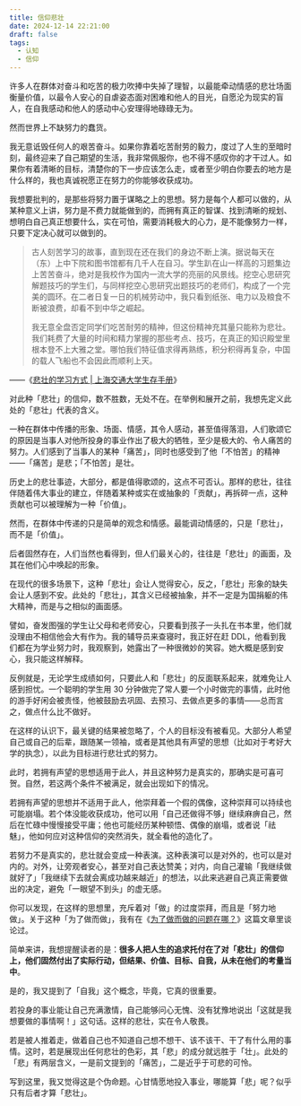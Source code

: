 ```yaml
---
title: 信仰悲壮
date: 2024-12-14 22:21:00
draft: false
tags:
  - 认知
  - 信仰
---
```


许多人在群体对奋斗和吃苦的极力吹捧中失掉了理智，以最能牵动情感的悲壮场面衡量价值，以最令人安心的自虐姿态面对困难和他人的目光，自愿沦为现实的盲人，在自我感动和他人的感动中心安理得地碌碌无为。

<!--more-->

然而世界上不缺努力的蠢货。

我无意诋毁任何人的艰苦奋斗。如果你靠着吃苦耐劳的毅力，度过了人生的至暗时刻，最终迎来了自己期望的生活，我非常佩服你，也不得不感叹你的才干过人。如果你有着清晰的目标，清楚你的下一步应该怎么走，或者至少明白你要去的地方是什么样的，我也真诚祝愿正在努力的你能够收获成功。

我想要批判的，是那些将努力置于谋略之上的思想。努力是每个人都可以做的，从某种意义上讲，努力是不费力就能做到的，而拥有真正的智谋、找到清晰的规划、想明白自己真正想要什么，实在可怕，需要消耗极大的心力，是不能像努力一样，只要下定决心就可以做到的。

> 古人刻苦学习的故事，直到现在还在我们的身边不断上演。据说每天在（东）上中下院和图书馆都有几千人在自习。学生趴在山一样高的习题集边上苦苦奋斗，绝对是我校作为国内一流大学的亮丽的风景线。挖空心思研究解题技巧的学生们，与同样挖空心思研究出题技巧的老师们，构成了一个完美的圆环。在二者日复一日的机械劳动中，我只看到纸张、电力以及粮食不断被浪费，却看不到中华之崛起。
>
> 我无意全盘否定同学们吃苦耐劳的精神，但这份精神充其量只能称为悲壮。我们耗费了大量的时间和精力掌握的那些考点、技巧，在真正的知识殿堂里根本登不上大雅之堂。哪怕我们特征值求得再熟练，积分积得再复杂，中国的载人飞船也不会因此而顺利上天。

——《[悲壮的学习方式 | 上海交通大学生存手册](https://survivesjtu.gitbook.io/survivesjtumanual/li-zhi-pian/bei-zhuang-de-xue-xi-fang-shi)》

对此种「悲壮」的信仰，数不胜数，无处不在。在举例和展开之前，我想先定义此处的「悲壮」代表的含义。

一种在群体中传播的形象、场面、情感，其令人感动，甚至值得落泪，人们歌颂它的原因是当事人对他所投身的事业作出了极大的牺牲，至少是极大的、令人痛苦的努力。人们感到了当事人的某种「痛苦」，同时也感受到了他「不怕苦」的精神——「痛苦」是悲；「不怕苦」是壮。

历史上的悲壮事迹，大部分，都是值得歌颂的，这点不可否认。那样的悲壮，往往伴随着伟大事业的建立，伴随着某种或实在或抽象的「贡献」，再拆碎一点，这种贡献也可以被理解为一种「价值」。

然而，在群体中传递的只是简单的观念和情感。最能调动情感的，只是「悲壮」，而不是「价值」。

后者固然存在，人们当然也看得到，但人们最关心的，往往是「悲壮」的画面，及其在他们心中唤起的形象。

在现代的很多场景下，这种「悲壮」会让人觉得安心，反之，「悲壮」形象的缺失会让人感到不安。此处的「悲壮」，其含义已经被抽象，并不一定是为国捐躯的伟大精神，而是与之相似的画面感。

譬如，奋发图强的学生让父母和老师安心，只要看到孩子一头扎在书本里，他们就没理由不相信他会大有作为。我的辅导员来查寝时，我正好在赶 DDL，他看到我们都在为学业努力时，我观察到，她露出了一种很微妙的笑容。她大概是感到安心，我只能这样解释。

反例就是，无论学生成绩如何，只要此人和「悲壮」的反面联系起来，就难免让人感到担忧。一个聪明的学生用 30 分钟做完了常人要一个小时做完的事情，此时他的游手好闲会被责怪，他被鼓励去巩固、去预习、去做点更多的事情——总而言之，做点什么比不做好。

在这样的认识下，最关键的结果被忽略了，个人的目标没有被看见。大部分人希望自己或自己的后辈，跟随某一领袖，或者是其他具有声望的思想（比如对于考好大学的执念），以此为目标进行悲壮式的努力。

此时，若拥有声望的思想适用于此人，并且这种努力是真实的，那确实是可喜可贺。自然，若这两个条件不被满足，就会出现如下的情况。

若拥有声望的思想并不适用于此人，他崇拜着一个假的偶像，这种崇拜可以持续也可能崩塌。若个体没能收获成功，他可以用「自己还做得不够」继续麻痹自己，然后在忙碌中慢慢接受平庸；他也可能经历某种顿悟、偶像的崩塌，或者说「祛魅」，他如何应对这种信仰的突然消失，就全看他的造化了。

若努力不是真实的，悲壮就会变成一种表演。这种表演可以是对外的，也可以是对内的。对外，让旁观者安心，甚至对自己表达赞美；对内，向自己灌输「我继续做就好了」「我继续下去就会离成功越来越近」的想法，以此来逃避自己真正需要做出的决定，避免「一眼望不到头」的虚无感。

你可以发现，在这样的思想里，充斥着对「做」的过度崇拜，而且是「努力地做」。关于这种「为了做而做」，我有在《[为了做而做的问题在哪？](/posts/为了做而做的问题在哪/)》这篇文章里谈论过。

简单来讲，我想提醒读者的是：**很多人把人生的追求托付在了对「悲壮」的信仰上，他们固然付出了实际行动，但结果、价值、目标、自我，从未在他们的考量当中**。

是的，我又提到了「自我」这个概念，毕竟，它真的很重要。

若投身的事业能让自己充满激情，自己能够问心无愧、没有犹豫地说出「这就是我想要做的事情啊！」这句话。这样的悲壮，实在令人敬畏。

若是被人推着走，做着自己也不知道自己想不想干、该不该干、干了有什么用的事情。这时，若是展现出任何悲壮的色彩，其「悲」的成分就远胜于「壮」。此处的「悲」有两层含义，一是前文提到的「痛苦」，二是近乎于可悲的可怜。

写到这里，我又觉得这是个伪命题。心甘情愿地投入事业，哪能算「悲」呢？似乎只有后者才算「悲壮」。
